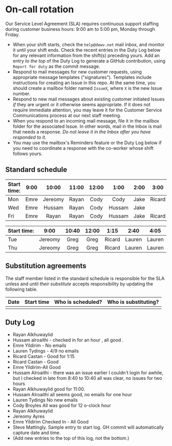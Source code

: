 # On-call rotation

Our Service Level Agreement (SLA) requires continuous support staffing during customer business hours: 9:00 am to 5:00 pm, Monday through Friday. 

- When your shift starts, check the `help@dewv.net` mail inbox, and monitor it until your shift ends. Check the recent entries in the Duty Log below for any relevant information from the shift(s) preceding yours. Add an entry *to the top* of the Duty Log to generate a GitHub contribution, using `Report for duty` as the commit message.
- Respond to mail messages for new customer requests, using appropriate message templates ("signatures"). Templates include instructions for creating an Issue in this repo. At the same time, you should create a mailbox folder named `IssueX`, where `X` is the new Issue number.
- Respond to new mail messages about existing customer initiated Issues *if* they are urgent or it otherwise seems appropriate. If it does not require immediate attention, you may leave it for the Customer Service Communications process at our next staff meeting.
- When you respond to an incoming mail message, file it in the mailbox folder for the associated Issue. In other words, mail in the Inbox is mail that needs a response. *Do not leave it in the Inbox after you have responded to it.*
- You may use the mailbox's Reminders feature or the Duty Log below if you need to coordinate a response with the co-worker whose shift follows yours.

## Standard schedule

| Start time: | 9:00 |  10:00  | 11:00 | 12:00 |  1:00  | 2:00 |  3:00  |  4:00   |
| ----------- | :--: | :-----: | :---: | :---: | :----: | :--: | :----: | :-----: |
| Mon         | Emre | Jereomy | Rayan | Cody  |  Cody  | Jake | Ricard |         |
| Wed         | Emre | Hussam  | Rayan | Cody  | Hussam | Jake |        | Hussam  |
| Fri         | Emre |  Rayan  | Rayan | Cody  | Hussam | Jake | Ricard | Jereomy |

| Start time: |  9:00   | 10:40 | 12:00 |  1:15  |  2:40  |  4:05  |
| ----------- | :-----: | :---: | :---: | :----: | :----: | :----: |
| Tue         | Jereomy | Greg  | Greg  | Ricard | Lauren | Lauren |
| Thu         | Jereomy | Greg  | Greg  | Ricard | Lauren | Lauren |

## Substitution agreements

The staff member listed in the standard schedule is responsible for the SLA unless and until *their substitute* accepts responsibility by updating the following table.

| Date | Start time | Who is scheduled? | Who is substituting? |
| ---- | ---- | ----- | ----- |
|      |      |       |       |

## Duty Log
- Rayan Alkhuwaylid
- Hussam alroaithi - checked in for an hour , all good . 
- Emre Yildirim - No emails
- Lauren Tydings - 4/9 no emails
- Ricard Castan - Good for 1:15
- Ricard Castan - Good
- Emre Yildirim-All Good
- Hussam Alroaithi - there was an issue earlier I couldn't login for awhile, but I checked in late from 8:40 to 10:40 all was clear, no issues for two hours 
- Rayan Alkhuwaylid good for 11:00. 
- Hussam Alroaithi all seems good, no emails for one hour 
- Lauren Tydings No new emails
- Cody Broyles All was good for 12 o-clock hour
- Rayan Alkhuwaylid
- Jereomy Ayres
- Emre Yildirim Checked In - All Good
- Steve Mattingly. Sample entry to start log. GH commit will automatically capture date and time.
- (Add new entries to the top of this log, not the bottom.)
